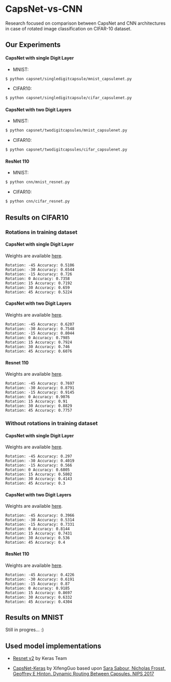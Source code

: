 # CapsNet-vs-CNN

Research focused on comparison between CapsNet and CNN architectures in case of rotated image classification on CIFAR-10 dataset.

## Our Experiments

#### CapsNet with single Digit Layer

- MNIST:

```bash
$ python capsnet/singledigitcapsule/mnist_capsulenet.py
```

- CIFAR10:

```bash
$ python capsnet/singledigitcapsule/cifar_capsulenet.py
```

#### CapsNet with two Digit Layers

- MNIST:

```bash
$ python capsnet/twodigitcapsules/mnist_capsulenet.py
```

- CIFAR10:

```bash
$ python capsnet/twodigitcapsules/cifar_capsulenet.py
```

#### ResNet 110

- MNIST:

```bash
$ python cnn/mnist_resnet.py
```

- CIFAR10:

```bash
$ python cnn/cifar_resnet.py
```

## Results on CIFAR10

### Rotations in training dataset

#### CapsNet with single Digit Layer

Weights are available [here](https://drive.google.com/open?id=1D4dwYZQqVi1nEDJ4wH6SqpNFEcqdXFUG).

```
Rotation: -45 Accuracy: 0.5106
Rotation: -30 Accuracy: 0.6544
Rotation: -15 Accuracy: 0.726
Rotation: 0 Accuracy: 0.7358
Rotation: 15 Accuracy: 0.7192
Rotation: 30 Accuracy: 0.659
Rotation: 45 Accuracy: 0.5224
```

#### CapsNet with two Digit Layers

Weights are available [here](https://drive.google.com/open?id=1ObaKItC4Zn2weHoDGaUyzYSRMNkehepG).

```
Rotation: -45 Accuracy: 0.6207
Rotation: -30 Accuracy: 0.7548
Rotation: -15 Accuracy: 0.8044
Rotation: 0 Accuracy: 0.7985
Rotation: 15 Accuracy: 0.7924
Rotation: 30 Accuracy: 0.746
Rotation: 45 Accuracy: 0.6076
```

#### Resnet 110

Weights are available [here](https://drive.google.com/open?id=1Od3W6AWRANFjnbIndykCHyhFgnETjFP5).

```
Rotation: -45 Accuracy: 0.7697
Rotation: -30 Accuracy: 0.8791
Rotation: -15 Accuracy: 0.9145
Rotation: 0 Accuracy: 0.9076
Rotation: 15 Accuracy: 0.91
Rotation: 30 Accuracy: 0.8829
Rotation: 45 Accuracy: 0.7757
```

### Without rotations in training dataset

#### CapsNet with single Digit Layer

Weights are available [here](https://drive.google.com/open?id=1s4HC3c4ZzwvWb77LPq2J_0vNmiiEMlHW).

```
Rotation: -45 Accuracy: 0.297
Rotation: -30 Accuracy: 0.4019
Rotation: -15 Accuracy: 0.566
Rotation: 0 Accuracy: 0.6805
Rotation: 15 Accuracy: 0.5802
Rotation: 30 Accuracy: 0.4143
Rotation: 45 Accuracy: 0.3
```

#### CapsNet with two Digit Layers

Weights are available [here](https://drive.google.com/open?id=1WwwMXS9R0rXDHyvWczIq_FZjFxiW7L29).

```
Rotation: -45 Accuracy: 0.3966
Rotation: -30 Accuracy: 0.5314
Rotation: -15 Accuracy: 0.7331
Rotation: 0 Accuracy: 0.8144
Rotation: 15 Accuracy: 0.7431
Rotation: 30 Accuracy: 0.536
Rotation: 45 Accuracy: 0.4
```

#### ResNet 110

Weights are available [here](https://drive.google.com/open?id=1ZP_c75dS66UDamOuN_LKLcBxle0yeNuG).

```
Rotation: -45 Accuracy: 0.4226
Rotation: -30 Accuracy: 0.6191
Rotation: -15 Accuracy: 0.87
Rotation: 0 Accuracy: 0.9185
Rotation: 15 Accuracy: 0.8697
Rotation: 30 Accuracy: 0.6332
Rotation: 45 Accuracy: 0.4304
```

## Results on MNIST

Still in progres... :)

## Used model implementations

- [Resnet v2](https://github.com/keras-team/keras/blob/master/examples/cifar10_resnet.py) by Keras Team

- [CapsNet-Keras](https://github.com/XifengGuo/CapsNet-Keras) by XifengGuo based upon [Sara Sabour, Nicholas Frosst, Geoffrey E Hinton. Dynamic Routing Between Capsules. NIPS 2017](https://arxiv.org/abs/1710.09829)  
